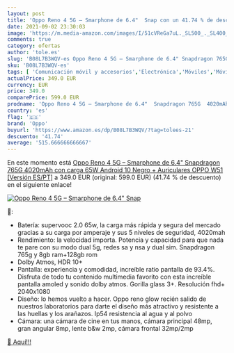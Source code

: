```yaml
---
layout: post
title: 'Oppo Reno 4 5G – Smarphone de 6.4"  Snap con un 41.74 % de descuento'
date: 2021-09-02 23:30:03
image: 'https://m.media-amazon.com/images/I/51cVReGa7uL._SL500_._SL400_.jpg'
comments: true
category: ofertas
author: 'tole.es'
slug: 'B08L7B3WQV-es Oppo Reno 4 5G – Smarphone de 6.4" Snapdragon 765G 4020mAh...'
sku: 'B08L7B3WQV-es'
tags: [ 'Comunicación móvil y accesorios','Electrónica','Móviles','Móviles y smartphones libres','android','oppo', ]
actualPrice: 349.0 EUR
currency: EUR
price: 349.0
comparePrice: 599.0 EUR
prodname: 'Oppo Reno 4 5G – Smarphone de 6.4"  Snapdragon 765G  4020mAh con carga 65W  Android 10  Negro + Auriculares OPPO W51 [Versión ES/PT]'
country: 'es'
flag: '🇪🇸'
brand: 'Oppo'
buyurl: 'https://www.amazon.es/dp/B08L7B3WQV/?tag=tolees-21'
descuento: '41.74'
average: '515.666666666667'
---
```


En este momento está [Oppo Reno 4 5G – Smarphone de 6.4"  Snapdragon 765G  4020mAh con carga 65W  Android 10  Negro + Auriculares OPPO W51 [Versión ES/PT]](https://www.amazon.es/dp/B08L7B3WQV/?tag=tolees-21) a 349.0 EUR (original: 599.0 EUR) (41.74 %  de descuento) en el siguiente enlace!

[![Oppo Reno 4 5G – Smarphone de 6.4"  Snap](https://m.media-amazon.com/images/I/51cVReGa7uL._SL500_._SL400_.jpg)](https://www.amazon.es/dp/B08L7B3WQV/?tag=tolees-21)

🔎:

- Batería: supervooc 2.0 65w, la carga más rápida y segura del mercado gracias a su carga por amperaje y sus 5 niveles de seguridad, 4020mah
- Rendimiento: la velocidad importa. Potencia y capacidad para que nada te pare con su modo dual 5g, redes sa y nsa y dual sim. Snapdragon 765g y 8gb ram+128gb rom
- Dolby Atmos, HDR 10+
- Pantalla: experiencia y comodidad, increíble ratio pantalla de 93.4%. Disfruta de todo tu contenido multimedia favorito con esta increíble pantalla amoled y sonido dolby atmos. Gorilla glass 3+. Resolución fhd+ 2040x1080
- Diseño: lo hemos vuelto a hacer. Oppo reno glow recién salido de nuestros laboratorios para darte el diseño más atractivo y resistente a las huellas y los arañazos. Ip54 resistencia al agua y al polvo
- Cámara: una cámara de cine en tus manos, cámara principal 48mp, gran angular 8mp, lente b&w 2mp, cámara frontal 32mp/2mp

[🛒 Aquí!!!](https://www.amazon.es/dp/B08L7B3WQV/?tag=tolees-21)
